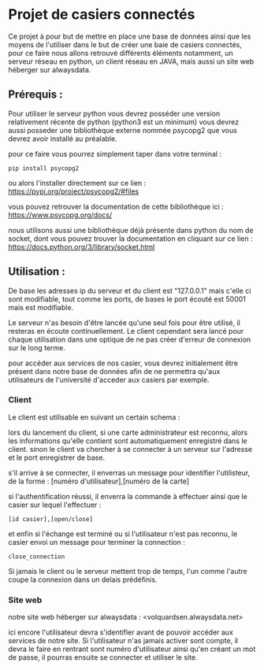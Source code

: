 # Projet de casiers connectés

Ce projet à pour but de mettre en place une base de données ainsi que les moyens de l'utiliser dans le but de créer une baie de casiers connectés, pour ce faire nous allons retrouvé différents éléments notamment, un serveur réseau en python, un client réseau en JAVA, mais aussi un site web héberger sur alwaysdata.

## Prérequis : 

Pour utiliser le serveur python vous devrez posséder une version relativement récente de python (python3 est un minimum)
vous devrez aussi posseder une bibliothèque externe nommée psycopg2 que vous devrez avoir installé au préalable.

pour ce faire vous pourrez simplement taper dans votre terminal :

    pip install psycopg2

ou alors l'installer directement sur ce lien : <https://pypi.org/project/psycopg2/#files>

vous pouvez retrouver la documentation de cette bibliothèque ici : <https://www.psycopg.org/docs/>

nous utilisons aussi une bibliothèque déjà présente dans python du nom de socket, dont vous pouvez trouver la documentation en cliquant sur ce lien : <https://docs.python.org/3/library/socket.html>

## Utilisation :

De base les adresses ip du serveur et du client est "127.0.0.1" mais c'elle ci sont modifiable, tout comme les ports, de bases le port écouté est 50001 mais est modifiable.

Le serveur n'as besoin d'être lancée qu'une seul fois pour être utilisé, il resteras en écoute continuellement.
Le client cependant sera lancé pour chaque utilisation dans une optique de ne pas créer d'erreur de connexion sur le long terme.

pour accéder aux services de nos casier, vous devrez initialement être présent dans notre base de données afin de ne permettra qu'aux utilisateurs de l'université d'acceder aux casiers par exemple.

### Client

Le client est utilisable en suivant un certain schema :

lors du lancement du client, si une carte administrateur est reconnu, alors les informations qu'elle contient sont automatiquement enregistré dans le client. sinon le client va chercher à se connecter à un serveur sur l'adresse et le port enregistrer de base.

s'il arrive à se connecter, il enverras un message pour identifier l'utilisteur, de la forme : 
    [numéro d'utilisateur],[numéro de la carte]

si l'authentification réussi, il enverra la commande à effectuer ainsi que le casier sur lequel l'effectuer :

    [id casier],[open/close]

et enfin si l'échange est terminé ou si l'utilisateur n'est pas reconnu, le casier envoi un message pour terminer la connection :

    close_connection

Si jamais le client ou le serveur mettent trop de temps, l'un comme l'autre coupe la connexion dans un delais prédéfinis.

### Site web

notre site web héberger sur alwaysdata : <volquardsen.alwaysdata.net>

ici encore l'utilisateur devra s'identifier avant de pouvoir accéder aux services de notre site.
Si l'utilisateur n'as jamais activer sont compte, il devra le faire en rentrant sont numéro d'utilisateur ainsi qu'en créant un mot de passe, il pourras ensuite se connecter et utiliser le site.